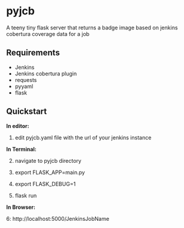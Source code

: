 # pyjcb
A teeny tiny flask server that returns a badge image based on jenkins cobertura coverage data for a job

Requirements
-------------
- Jenkins
- Jenkins cobertura plugin
- requests
- pyyaml
- flask

Quickstart
-----------
**In editor:**

1. edit pyjcb.yaml file with the url of your jenkins instance

**In Terminal:**

2. navigate to pyjcb directory

3. export FLASK_APP=main.py

4. export FLASK_DEBUG=1

5. flask run

**In Browser:**

6: http://localhost:5000/JenkinsJobName





